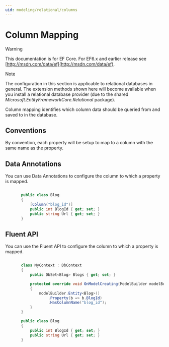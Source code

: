 ```yaml
---
uid: modeling/relational/columns
---
```

# Column Mapping

> [!WARNING]
> This documentation is for EF Core. For EF6.x and earlier release see [http://msdn.com/data/ef](http://msdn.com/data/ef).

> [!NOTE]
> The configuration in this section is applicable to relational databases in general. The extension methods shown here will become available when you install a relational database provider (due to the shared *Microsoft.EntityFrameworkCore.Relational* package).

Column mapping identifies which column data should be queried from and saved to in the database.

## Conventions

By convention, each property will be setup to map to a column with the same name as the property.

## Data Annotations

You can use Data Annotations to configure the column to which a property is mapped.

<!-- [!code-csharp[Main](samples/relational/Modeling/DataAnnotations/Samples/Relational/Column.cs?highlight=3)] -->

````csharp

       public class Blog
       {
           [Column("blog_id")]
           public int BlogId { get; set; }
           public string Url { get; set; }
       }

   ````

## Fluent API

You can use the Fluent API to configure the column to which a property is mapped.

<!-- [!code-csharp[Main](samples/relational/Modeling/FluentAPI/Samples/Relational/Column.cs?highlight=7,8,9)] -->

````csharp

       class MyContext : DbContext
       {
           public DbSet<Blog> Blogs { get; set; }

           protected override void OnModelCreating(ModelBuilder modelBuilder)
           {
               modelBuilder.Entity<Blog>()
                   .Property(b => b.BlogId)
                   .HasColumnName("blog_id");
           }
       }

       public class Blog
       {
           public int BlogId { get; set; }
           public string Url { get; set; }
       }

   ````
